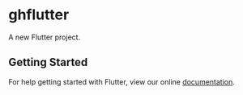 # ghflutter

A new Flutter project.

## Getting Started

For help getting started with Flutter, view our online
[documentation](https://flutter.io/).
